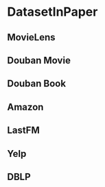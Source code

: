 # DatasetInPaper

## MovieLens

## Douban Movie

## Douban Book

## Amazon

## LastFM

## Yelp

## DBLP
